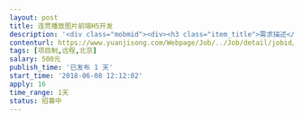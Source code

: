 ```yaml
---                
layout: post       
title: 连贯播放图片前端H5开发           
description: '<div class="mobmid"><div><h3 class="item_title">需求描述</h3><p>一、需求描述<br/>-竖版播放图片，左滑切换到下一张（有左滑提示标志），图片在播放时为动态展示效果<br/>-文案为浮动样式，全部浮现<br/>-插入背景音乐 <br/>-色调 暖色系<br/>二、技术要求<br/>-图片为动态图片（小幅度动态-类似于车轮慢速转动）</p></div><!--info end--></div>'     
contenturl: https://www.yuanjisong.com/Webpage/Job/../Job/detail/jobid/101542      
tags: [项目制,远程,北京]            
salary: 500元          
publish_time: '已发布 1 天'         
start_time: '2018-06-08 12:12:02'           
apply: 16                   
time_range: 1天              
status: 招募中                  
---                 
```

